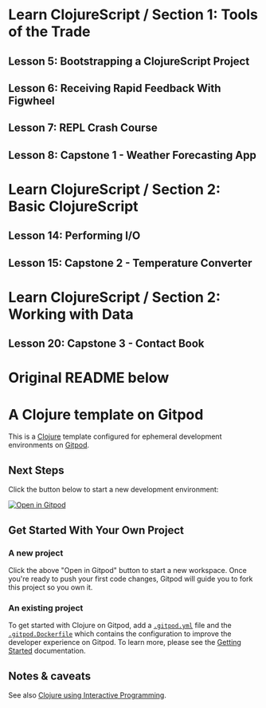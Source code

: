 # Learn ClojureScript / Section 1: Tools of the Trade
## Lesson 5: Bootstrapping a ClojureScript Project
## Lesson 6: Receiving Rapid Feedback With Figwheel
## Lesson 7: REPL Crash Course
## Lesson 8: Capstone 1 - Weather Forecasting App

# Learn ClojureScript / Section 2: Basic ClojureScript
## Lesson 14: Performing I/O
## Lesson 15: Capstone 2 - Temperature Converter

# Learn ClojureScript / Section 2: Working with Data
## Lesson 20: Capstone 3 - Contact Book

# Original README below

# A Clojure template on Gitpod

This is a [Clojure](https://clojure.org/) template configured for ephemeral development environments on [Gitpod](https://www.gitpod.io/).

## Next Steps

Click the button below to start a new development environment:

[![Open in Gitpod](https://gitpod.io/button/open-in-gitpod.svg)](https://gitpod.io/#https://github.com/eyewhysee/learn-cljs-01-meet-cljs)

## Get Started With Your Own Project

### A new project

Click the above "Open in Gitpod" button to start a new workspace. Once you're ready to push your first code changes, Gitpod will guide you to fork this project so you own it.

### An existing project

To get started with Clojure on Gitpod, add a [`.gitpod.yml`](./.gitpod.yml) file and the [`.gitpod.Dockerfile`](./.gitpod.Dockerfile) which contains the configuration to improve the developer experience on Gitpod. To learn more, please see the [Getting Started](https://www.gitpod.io/docs/getting-started) documentation.

## Notes & caveats

See also [Clojure using Interactive Programming](https://github.com/PEZ/rich4clojure).
